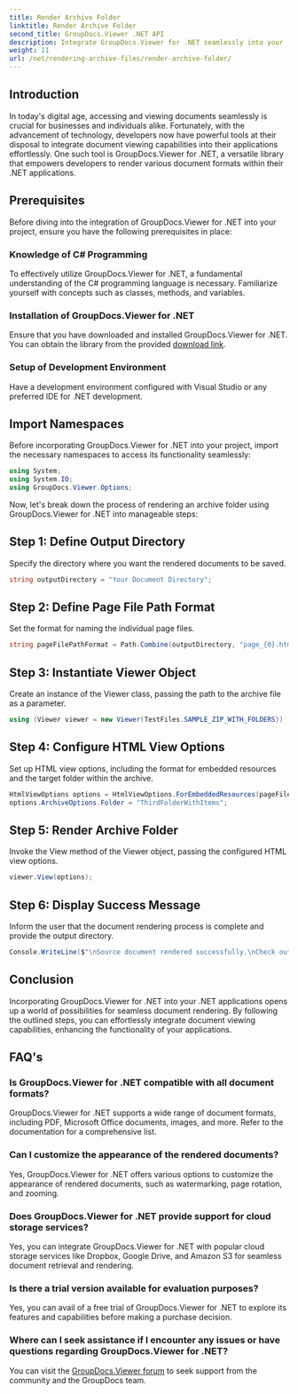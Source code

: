 ```yaml
---
title: Render Archive Folder
linktitle: Render Archive Folder
second_title: GroupDocs.Viewer .NET API
description: Integrate GroupDocs.Viewer for .NET seamlessly into your .NET applications for efficient document rendering and viewing capabilities.
weight: 11
url: /net/rendering-archive-files/render-archive-folder/
---
```

## Introduction
In today's digital age, accessing and viewing documents seamlessly is crucial for businesses and individuals alike. Fortunately, with the advancement of technology, developers now have powerful tools at their disposal to integrate document viewing capabilities into their applications effortlessly. One such tool is GroupDocs.Viewer for .NET, a versatile library that empowers developers to render various document formats within their .NET applications.
## Prerequisites
Before diving into the integration of GroupDocs.Viewer for .NET into your project, ensure you have the following prerequisites in place:
### Knowledge of C# Programming
To effectively utilize GroupDocs.Viewer for .NET, a fundamental understanding of the C# programming language is necessary. Familiarize yourself with concepts such as classes, methods, and variables.
### Installation of GroupDocs.Viewer for .NET
Ensure that you have downloaded and installed GroupDocs.Viewer for .NET. You can obtain the library from the provided [download link](https://releases.groupdocs.com/viewer/net/).
### Setup of Development Environment
Have a development environment configured with Visual Studio or any preferred IDE for .NET development.

## Import Namespaces
Before incorporating GroupDocs.Viewer for .NET into your project, import the necessary namespaces to access its functionality seamlessly:
```csharp
using System;
using System.IO;
using GroupDocs.Viewer.Options;
```

Now, let's break down the process of rendering an archive folder using GroupDocs.Viewer for .NET into manageable steps:
## Step 1: Define Output Directory
Specify the directory where you want the rendered documents to be saved.
```csharp
string outputDirectory = "Your Document Directory";
```
## Step 2: Define Page File Path Format
Set the format for naming the individual page files.
```csharp
string pageFilePathFormat = Path.Combine(outputDirectory, "page_{0}.html");
```
## Step 3: Instantiate Viewer Object
Create an instance of the Viewer class, passing the path to the archive file as a parameter.
```csharp
using (Viewer viewer = new Viewer(TestFiles.SAMPLE_ZIP_WITH_FOLDERS))
```
## Step 4: Configure HTML View Options
Set up HTML view options, including the format for embedded resources and the target folder within the archive.
```csharp
HtmlViewOptions options = HtmlViewOptions.ForEmbeddedResources(pageFilePathFormat);
options.ArchiveOptions.Folder = "ThirdFolderWithItems";
```
## Step 5: Render Archive Folder
Invoke the View method of the Viewer object, passing the configured HTML view options.
```csharp
viewer.View(options);
```
## Step 6: Display Success Message
Inform the user that the document rendering process is complete and provide the output directory.
```csharp
Console.WriteLine($"\nSource document rendered successfully.\nCheck output in {outputDirectory}.");
```

## Conclusion
Incorporating GroupDocs.Viewer for .NET into your .NET applications opens up a world of possibilities for seamless document rendering. By following the outlined steps, you can effortlessly integrate document viewing capabilities, enhancing the functionality of your applications.
## FAQ's
### Is GroupDocs.Viewer for .NET compatible with all document formats?
GroupDocs.Viewer for .NET supports a wide range of document formats, including PDF, Microsoft Office documents, images, and more. Refer to the documentation for a comprehensive list.
### Can I customize the appearance of the rendered documents?
Yes, GroupDocs.Viewer for .NET offers various options to customize the appearance of rendered documents, such as watermarking, page rotation, and zooming.
### Does GroupDocs.Viewer for .NET provide support for cloud storage services?
Yes, you can integrate GroupDocs.Viewer for .NET with popular cloud storage services like Dropbox, Google Drive, and Amazon S3 for seamless document retrieval and rendering.
### Is there a trial version available for evaluation purposes?
Yes, you can avail of a free trial of GroupDocs.Viewer for .NET to explore its features and capabilities before making a purchase decision.
### Where can I seek assistance if I encounter any issues or have questions regarding GroupDocs.Viewer for .NET?
You can visit the [GroupDocs.Viewer forum](https://forum.groupdocs.com/c/viewer/9) to seek support from the community and the GroupDocs team.
